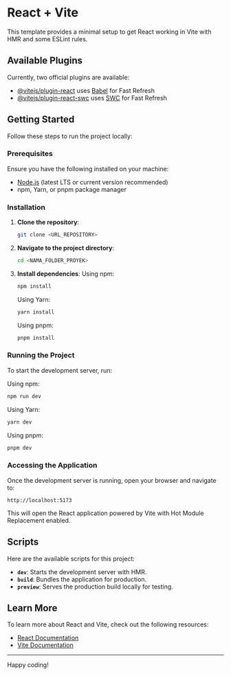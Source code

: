# React + Vite

This template provides a minimal setup to get React working in Vite with HMR and some ESLint rules.

## Available Plugins

Currently, two official plugins are available:

- [@vitejs/plugin-react](https://github.com/vitejs/vite-plugin-react/blob/main/packages/plugin-react/README.md) uses [Babel](https://babeljs.io/) for Fast Refresh
- [@vitejs/plugin-react-swc](https://github.com/vitejs/vite-plugin-react-swc) uses [SWC](https://swc.rs/) for Fast Refresh

## Getting Started

Follow these steps to run the project locally:

### Prerequisites

Ensure you have the following installed on your machine:

- [Node.js](https://nodejs.org/) (latest LTS or current version recommended)
- npm, Yarn, or pnpm package manager

### Installation

1. **Clone the repository**:
   ```bash
   git clone <URL_REPOSITORY>
   ```

2. **Navigate to the project directory**:
   ```bash
   cd <NAMA_FOLDER_PROYEK>
   ```

3. **Install dependencies**:
   Using npm:
   ```bash
   npm install
   ```
   Using Yarn:
   ```bash
   yarn install
   ```
   Using pnpm:
   ```bash
   pnpm install
   ```

### Running the Project

To start the development server, run:

Using npm:
```bash
npm run dev
```
Using Yarn:
```bash
yarn dev
```
Using pnpm:
```bash
pnpm dev
```

### Accessing the Application

Once the development server is running, open your browser and navigate to:
```
http://localhost:5173
```

This will open the React application powered by Vite with Hot Module Replacement enabled.

## Scripts

Here are the available scripts for this project:

- **`dev`**: Starts the development server with HMR.
- **`build`**: Bundles the application for production.
- **`preview`**: Serves the production build locally for testing.

## Learn More

To learn more about React and Vite, check out the following resources:

- [React Documentation](https://reactjs.org/)
- [Vite Documentation](https://vitejs.dev/)

---

Happy coding!
